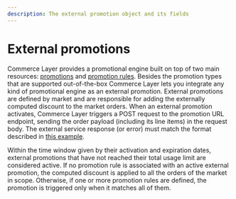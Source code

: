 ```yaml
---
description: The external promotion object and its fields
---
```


# External promotions

Commerce Layer provides a promotional engine built on top of two main resources: [promotions](https://docs.commercelayer.io/api/resources/promotions) and [promotion rules](https://docs.commercelayer.io/api/resources/promotion_rules). Besides the promotion types that are supported out-of-the-box Commerce Layer lets you integrate any kind of promotional engine as an external promotion. External promotions are defined by market and are responsible for adding the externally computed discount to the market orders. When an external promotion activates, Commerce Layer triggers a POST request to the promotion URL endpoint, sending the order payload (including its line items) in the request body. The external service response (or error) must match the format described in [this example](https://docs.commercelayer.io/api/external-resources/external-promotions).

Within the time window given by their activation and expiration dates, external promotions that have not reached their total usage limit are considered active. If no promotion rule is associated with an active external promotion, the computed discount is applied to all the orders of the market in scope. Otherwise, if one or more promotion rules are defined, the promotion is triggered only when it matches all of them.

